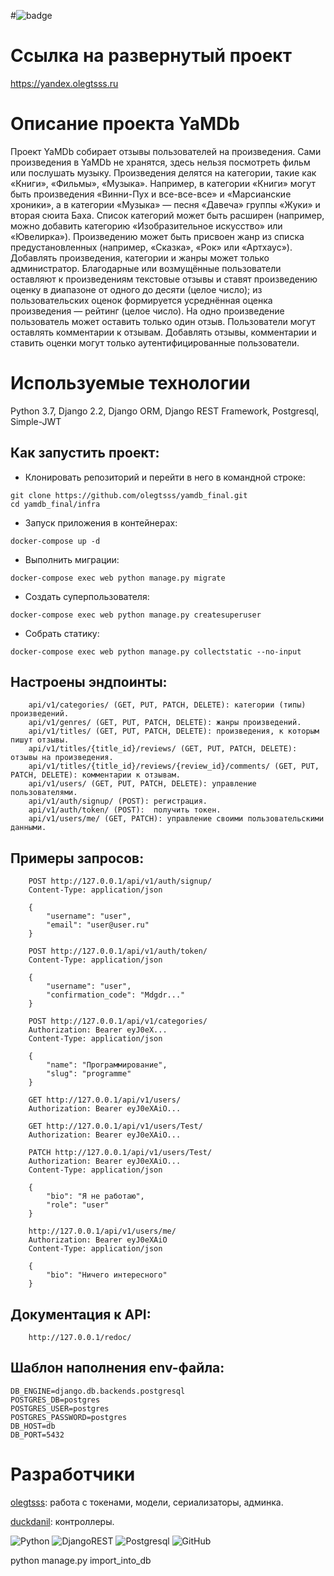#![badge](https://github.com/olegtsss/yamdb_final/actions/workflows/yamdb_workflow.yml/badge.svg)
# Cсылка на развернутый проект

https://yandex.olegtsss.ru

# Описание проекта YaMDb

Проект YaMDb собирает отзывы пользователей на произведения.
Сами произведения в YaMDb не хранятся, здесь нельзя посмотреть фильм или послушать музыку.
Произведения делятся на категории, такие как «Книги», «Фильмы», «Музыка». Например, в категории «Книги» могут быть произведения «Винни-Пух и все-все-все» и «Марсианские хроники», а в категории «Музыка» — песня «Давеча» группы «Жуки» и вторая сюита Баха. Список категорий может быть расширен (например, можно добавить категорию «Изобразительное искусство» или «Ювелирка»).  Произведению может быть присвоен жанр из списка предустановленных (например, «Сказка», «Рок» или «Артхаус»). Добавлять произведения, категории и жанры может только администратор. Благодарные или возмущённые пользователи оставляют к произведениям текстовые отзывы и ставят произведению оценку в диапазоне от одного до десяти (целое число); из пользовательских оценок формируется усреднённая оценка произведения — рейтинг (целое число). На одно произведение пользователь может оставить только один отзыв. Пользователи могут оставлять комментарии к отзывам. Добавлять отзывы, комментарии и ставить оценки могут только аутентифицированные пользователи.

# Используемые технологии

Python 3.7, Django 2.2, Django ORM, Django REST Framework, Postgresql, Simple-JWT

## Как запустить проект:
- Клонировать репозиторий и перейти в него в командной строке:

```
git clone https://github.com/olegtsss/yamdb_final.git
cd yamdb_final/infra
```

- Запуск приложения в контейнерах:

```
docker-compose up -d
```

- Выполнить миграции:

```
docker-compose exec web python manage.py migrate
```

- Cоздать суперпользователя:

```
docker-compose exec web python manage.py createsuperuser
```

- Cобрать статику:

```
docker-compose exec web python manage.py collectstatic --no-input
```

## Настроены эндпоинты:

```
    api/v1/categories/ (GET, PUT, PATCH, DELETE): категории (типы) произведений.
    api/v1/genres/ (GET, PUT, PATCH, DELETE): жанры произведений.
    api/v1/titles/ (GET, PUT, PATCH, DELETE): произведения, к которым пишут отзывы.
    api/v1/titles/{title_id}/reviews/ (GET, PUT, PATCH, DELETE): отзывы на произведения.
    api/v1/titles/{title_id}/reviews/{review_id}/comments/ (GET, PUT, PATCH, DELETE): комментарии к отзывам.
    api/v1/users/ (GET, PUT, PATCH, DELETE): управление пользователями. 
    api/v1/auth/signup/ (POST): регистрация.
    api/v1/auth/token/ (POST):  получить токен.
    api/v1/users/me/ (GET, PATCH): управление своими пользовательскими данными.
```

## Примеры запросов:

```
    POST http://127.0.0.1/api/v1/auth/signup/
    Content-Type: application/json

    {
        "username": "user",
        "email": "user@user.ru"
    }

    POST http://127.0.0.1/api/v1/auth/token/
    Content-Type: application/json

    {
        "username": "user",
        "confirmation_code": "Mdgdr..."
    }

    POST http://127.0.0.1/api/v1/categories/
    Authorization: Bearer eyJ0eX...
    Content-Type: application/json

    {
        "name": "Программирование",
        "slug": "programme"
    }

    GET http://127.0.0.1/api/v1/users/
    Authorization: Bearer eyJ0eXAiO...

    GET http://127.0.0.1/api/v1/users/Test/
    Authorization: Bearer eyJ0eXAiO...

    PATCH http://127.0.0.1/api/v1/users/Test/
    Authorization: Bearer eyJ0eXAiO...
    Content-Type: application/json

    {
        "bio": "Я не работаю",
        "role": "user"
    }
    
    http://127.0.0.1/api/v1/users/me/
    Authorization: Bearer eyJ0eXAiO
    Content-Type: application/json

    {
        "bio": "Ничего интересного"
    }
```

## Документация к API:

```
    http://127.0.0.1/redoc/
```

## Шаблон наполнения env-файла:

```
DB_ENGINE=django.db.backends.postgresql
POSTGRES_DB=postgres
POSTGRES_USER=postgres
POSTGRES_PASSWORD=postgres
DB_HOST=db
DB_PORT=5432
```

# Разработчики

[olegtsss](https://github.com/olegtsss): работа с токенами, модели, сериализаторы, админка.

[duckdanil](https://github.com/duckdanil): контроллеры.

![Python](https://img.shields.io/badge/python-3670A0?style=for-the-badge&logo=python&logoColor=ffdd54)
![DjangoREST](https://img.shields.io/badge/DJANGO-REST-ff1709?style=for-the-badge&logo=django&logoColor=white&color=ff1709&labelColor=gray)
![Postgresql](https://img.shields.io/badge/%D0%91%D0%B0%D0%B7%D0%B0%20%D0%B4%D0%B0%D0%BD%D0%BD%D1%8B%D1%85-postgresql-brightgreen?style=for-the-badge)
![GitHub](https://img.shields.io/badge/github-%23121011.svg?style=for-the-badge&logo=github&logoColor=whte)


python manage.py import_into_db
